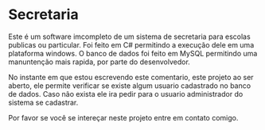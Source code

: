 # Secretaria

Este é um software imcompleto de um sistema de secretaria para escolas publicas ou particular. Foi feito em C# permitindo a
execução dele em uma plataforma windows. O banco de dados foi feito em MySQL permitindo uma manuntenção mais rapida, por parte
do desenvolvedor.

No instante em que estou escrevendo este comentario, este projeto ao ser aberto, ele permite verificar se existe algum
usuario cadastrado no banco de dados. Caso não exista ele ira pedir para o usuario administrador do sistema se cadastrar.

Por favor se você se intereçar neste projeto entre em contato comigo.
